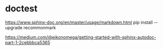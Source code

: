 # doctest


https://www.sphinx-doc.org/en/master/usage/markdown.html
pip install --upgrade recommonmark


https://medium.com/@eikonomega/getting-started-with-sphinx-autodoc-part-1-2cebbbca5365
